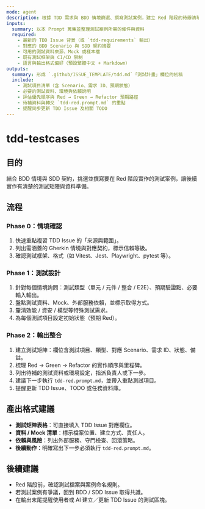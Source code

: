 ```yaml
---
mode: agent
description: 根據 TDD 需求與 BDD 情境篩選、撰寫測試案例，建立 Red 階段的待辦清單
inputs:
  summary: 以本 Prompt 蒐集並整理測試案例所需的條件與資料
  required:
    - 最新的 TDD Issue 背景（或 `tdd-requirements` 輸出）
    - 對應的 BDD Scenario 與 SDD 契約摘要
    - 可用的測試資料來源、Mock 或樣本檔
    - 既有測試框架與 CI/CD 限制
    - 語言與輸出格式偏好（預設繁體中文 + Markdown）
outputs:
  summary: 形成 `.github/ISSUE_TEMPLATE/tdd.md`「測試計畫」欄位的初稿
  include:
    - 測試項目清單（含 Scenario、需求 ID、預期狀態）
    - 必要的測試資料、環境與依賴說明
    - 評估優先順序與 Red → Green → Refactor 預期路徑
    - 待補資料與轉交 `tdd-red.prompt.md` 的重點
    - 提醒同步更新 TDD Issue 及相關 TODO
---
```


# tdd-testcases

## 目的

結合 BDD 情境與 SDD 契約，挑選並撰寫要在 Red 階段實作的測試案例，讓後續實作有清楚的測試矩陣與資料準備。

## 流程

### Phase 0：情境確認
1. 快速重點複習 TDD Issue 的「來源與範圍」。
2. 列出需涵蓋的 Gherkin 情境與對應契約，標示信賴等級。
3. 確認測試框架、格式（如 Vitest、Jest、Playwright、pytest 等）。

### Phase 1：測試設計
1. 針對每個情境詢問：測試類型（單元 / 元件 / 整合 / E2E）、預期驗證點、必要輸入輸出。
2. 盤點測試資料、Mock、外部服務依賴，並標示取得方式。
3. 釐清效能 / 資安 / 模型等特殊測試需求。
4. 為每個測試項目設定初始狀態（預期 Red）。

### Phase 2：輸出整合
1. 建立測試矩陣：欄位含測試項目、類型、對應 Scenario、需求 ID、狀態、備註。
2. 梳理 Red → Green → Refactor 的實作順序與里程碑。
3. 列出待補的測試資料或環境設定，指派負責人或下一步。
4. 建議下一步執行 `tdd-red.prompt.md`，並帶入重點測試項目。
5. 提醒更新 TDD Issue、TODO 或任務資料庫。

## 產出格式建議

- **測試矩陣表格**：可直接填入 TDD Issue 對應欄位。
- **資料 / Mock 清單**：標示檔案位置、建立方式、責任人。
- **依賴與風險**：列出外部服務、守門檢查、回滾策略。
- **後續動作**：明確寫出下一步必須執行 `tdd-red.prompt.md`。

## 後續建議

- Red 階段前，確認測試檔案與案例命名規則。
- 若測試案例有爭議，回到 BDD / SDD Issue 取得共識。
- 在輸出末尾提醒使用者或 AI 建立／更新 TDD Issue 的測試區塊。
